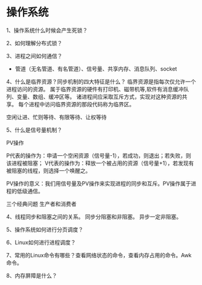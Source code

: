 # 操作系统

1、操作系统什么时候会产生死锁？

2、如何理解分布式锁？

3、进程之间如何通信？
* 管道（无名管道、有名管道）、信号量、共享内存、消息队列、socket

4、什么是临界资源？同步机制的四大特征是什么？
临界资源是指每次仅允许一个进程访问的资源。 属于临界资源的硬件有打印机、磁带机等,软件有消息缓冲队列、变量、数组、缓冲区等。 诸进程间应采取互斥方式，实现对这种资源的共享。 每个进程中访问临界资源的那段代码称为临界区。

空闲让进、忙则等待、有限等待、让权等待

5、什么是信号量机制？

PV操作

P代表的操作为：申请一个空闲资源（信号量-1），若成功，则退出；若失败，则该进程被阻塞； 
V代表的操作为：释放一个被占用的资源（信号量+1），若发现有被阻塞的线程，则选择一个唤醒之。

PV操作的意义：我们用信号量及PV操作来实现进程的同步和互斥。PV操作属于进程的低级通信。

三个经典问题
生产者和消费者

4、线程同步和阻塞之间的关系。
	同步分阻塞和非阻塞。
	异步一定非阻塞。

5、操作系统如何进行分页调度？

6、Linux如何进行进程调度？

7、常用的Linux命令有哪些？查看网络状态的命令，查看内存占用的命令。Awk命令。

8、内存屏障是什么？